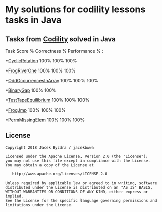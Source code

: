 

My solutions for codility lessons tasks in Java
===============================================




Tasks from [Codility](https://app.codility.com/programmers/lessons/) solved in Java
-----------------------------------------------------------------------------------

Task                    Score %   Correctness %   Performance % :
						  
*[CyclicRotation](https://app.codility.com/programmers/lessons/2-arrays/cyclic_rotation/)              100%            100%           100% 

*[FrogRiverOne](https://app.codility.com/programmers/lessons/4-counting_elements/frog_river_one/)                100%            100%           100% 

*[OddOccurrencesInArray](https://app.codility.com/programmers/lessons/2-arrays/odd_occurrences_in_array/)       100%            100%           100% 

*[BinaryGap](https://app.codility.com/programmers/lessons/1-iterations/binary_gap/)                   100%            100% 

*[TestTapeEquilibrium](https://app.codility.com/programmers/lessons/3-time_complexity/tape_equilibrium/)              100%            100%           100% 

*[FrogJmp](https://app.codility.com/programmers/lessons/3-time_complexity/frog_jmp/)              100%            100%           100% 

*[PermMissingElem](https://app.codility.com/programmers/lessons/3-time_complexity/perm_missing_elem/)              100%            100%           100% 





License
--------

    Copyright 2018 Jacek Byzdra / jacekbwwa

    Licensed under the Apache License, Version 2.0 (the "License");
    you may not use this file except in compliance with the License.
    You may obtain a copy of the License at

       http://www.apache.org/licenses/LICENSE-2.0

    Unless required by applicable law or agreed to in writing, software
    distributed under the License is distributed on an "AS IS" BASIS,
    WITHOUT WARRANTIES OR CONDITIONS OF ANY KIND, either express or implied.
    See the License for the specific language governing permissions and
    limitations under the License.